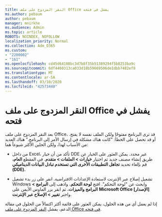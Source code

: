 ```yaml
---
title: النقر المزدوج على ملف Office يفشل في فتحه
ms.author: pebaum
author: pebaum
manager: mnirkhe
ms.audience: Admin
ms.topic: article
ROBOTS: NOINDEX, NOFOLLOW
localization_priority: Normal
ms.collection: Adm_O365
ms.custom:
- "2200002"
- "161"
ms.openlocfilehash: cd45d64108bc3d7b8f35b51389294f5b8253ba9c
ms.sourcegitcommit: 6df4460313ca033d18b59669506de1dbb7482ef9
ms.translationtype: MT
ms.contentlocale: ar-SA
ms.lasthandoff: 03/10/2020
ms.locfileid: "42573440"
---
```

# <a name="double-clicking-an-office-file-fails-to-open-it"></a>النقر المزدوج على ملف Office يفشل في فتحه

بعد النقر المزدوج على ملف Office، قد ترى البرنامج مفتوحًا ولكن الملف نفسه لا يفتح. أو قد تحصل على الخطأ: "كانت هناك مشكلة في إرسال الأمر إلى البرنامج." هناك العديد من الأسباب لهذا، ولكن الحلين الأكثر شيوعاً هما:

- من داخل Excel، تأكد من أن خيار DDE غير محدد. يمكن العثور على الخيار عن طريق إنشاء مصنف جديد ثم اختيار **خيارات > الملفات > متقدم**. في المقطع **العام،** قم بإلغاء تحديد **تجاهل التطبيقات الأخرى التي تستخدم تبادل البيانات الديناميكي (DDE).**

- تشغيل إصلاح عبر الإنترنت لاستعادة الإعدادات الافتراضية. انقر على زر بدء تشغيل Windows وابحث عن "لوحة التحكم". افتح **لوحة التحكم**، واذهب إلى **البرامج > البرامج والميزات.** ثم انقر بزر الماوس الأيمن على **Microsoft Office [الإصدار]** واختر **تغيير > الإصلاح عبر الإنترنت**.

إذا لم يعمل أي من هذه الحلول، يمكن العثور على قائمة أكثر اكتمالاً من الحلول في مقالة الدعم، يفشل [النقر المزدوج على ملف Office في فتحه](https://support.office.com/article/Double-clicking-an-Office-file-fails-to-open-it-1e9c0ad9-34c8-4440-a42e-d30186b29ed6).
